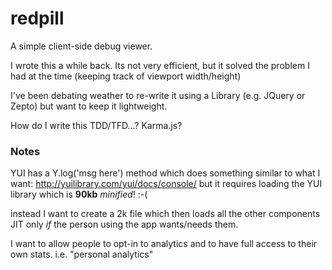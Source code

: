 redpill
=======

A simple client-side debug viewer.

I wrote this a while back. Its not very efficient, 
but it solved the problem I had at the time 
(keeping track of viewport width/height)

I've been debating weather to re-write it using a Library 
(e.g. JQuery or Zepto) but want to keep it lightweight.

How do I write this TDD/TFD...? Karma.js?


### Notes

YUI has a Y.log('msg here') method which does something 
similar to what I want: http://yuilibrary.com/yui/docs/console/
but it requires loading the YUI library which is **90kb** *minified*! :-(

instead I want to create a 2k file which then loads all the other 
components JIT only *if* the person using the app wants/needs them.

I want to allow people to opt-in to analytics and to have full access to their
own stats. i.e. "personal analytics"
